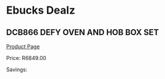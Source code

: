 
# Ebucks Dealz
## DCB866 DEFY OVEN AND HOB BOX SET
[Product Page](https://www.ebucks.com/web/shop/productSelected.do?prodId=1232920372&catId=704989856)

Price: R6849.00

Savings: 


	